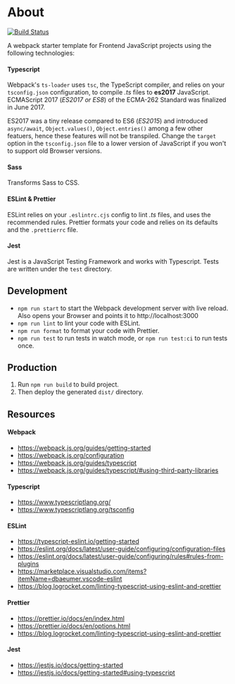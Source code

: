 # About
[![Build Status](https://github.com/vasilionjea/webpack-frontend-template/actions/workflows/unit-tests.yml/badge.svg)](https://github.com/vasilionjea/webpack-frontend-template/actions/workflows/unit-tests.yml)

A webpack starter template for Frontend JavaScript projects using the following technologies:

#### Typescript
Webpack's `ts-loader` uses `tsc`, the TypeScript compiler, and relies on your `tsconfig.json` configuration, to compile _.ts_ files to **es2017** JavaScript. ECMAScript 2017 (_ES2017 or ES8_) of the ECMA-262 Standard was finalized in June 2017. 

ES2017 was a tiny release compared to ES6 (_ES2015_) and introduced `async/await`, `Object.values()`, `Object.entries()` among a few other featuers, hence these features will not be transpiled. Change the `target` option in the `tsconfig.json` file to a lower version of JavaScript if you won't to support old Browser versions.

#### Sass
Transforms Sass to CSS.

#### ESLint & Prettier
ESLint relies on your `.eslintrc.cjs` config to lint _.ts_ files, and uses the recommended rules. Prettier formats your code and relies on its defaults and the `.prettierrc` file.

#### Jest
Jest is a JavaScript Testing Framework and works with Typescript. Tests are written under the `test` directory.

## Development 
* `npm run start` to start the Webpack development server with live reload. Also opens your Browser and points it to http://localhost:3000
* `npm run lint` to lint your code with ESLint.
* `npm run format` to format your code with Prettier.
* `npm run test` to run tests in watch mode, or `npm run test:ci` to run tests once.

## Production
1. Run `npm run build` to build project.
2. Then deploy the generated `dist/` directory.

## Resources 
#### Webpack
* https://webpack.js.org/guides/getting-started
* https://webpack.js.org/configuration
* https://webpack.js.org/guides/typescript
* https://webpack.js.org/guides/typescript/#using-third-party-libraries

#### Typescript 
* https://www.typescriptlang.org/
* https://www.typescriptlang.org/tsconfig

#### ESLint
* https://typescript-eslint.io/getting-started
* https://eslint.org/docs/latest/user-guide/configuring/configuration-files
* https://eslint.org/docs/latest/user-guide/configuring/rules#rules-from-plugins
* https://marketplace.visualstudio.com/items?itemName=dbaeumer.vscode-eslint
* https://blog.logrocket.com/linting-typescript-using-eslint-and-prettier

#### Prettier
* https://prettier.io/docs/en/index.html
* https://prettier.io/docs/en/options.html
* https://blog.logrocket.com/linting-typescript-using-eslint-and-prettier

#### Jest
* https://jestjs.io/docs/getting-started
* https://jestjs.io/docs/getting-started#using-typescript

